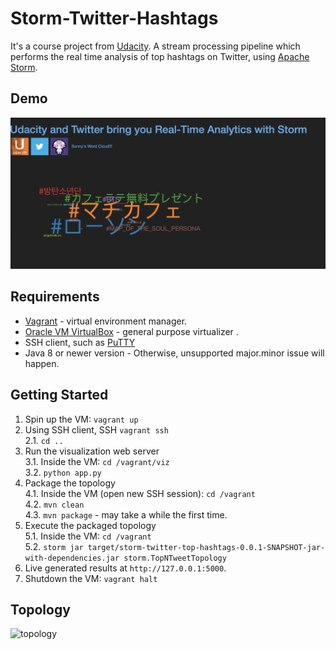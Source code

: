 # Storm-Twitter-Hashtags
It's a course project from [Udacity](https://www.udacity.com/course/real-time-analytics-with-apache-storm--ud381). A stream processing pipeline which performs the real time analysis of top hashtags on Twitter, using [Apache Storm](http://storm.apache.org/).

## Demo
![](https://github.com/SunNEET/Storm-Twitter-Hashtags/blob/master/demo.png)

## Requirements
  * [Vagrant](https://www.vagrantup.com/) - virtual environment manager.
  * [Oracle VM VirtualBox](https://www.virtualbox.org/) - general purpose virtualizer .
  * SSH client, such as [PuTTY](http://www.putty.org/)
  * Java 8 or newer version - Otherwise, unsupported major.minor issue will happen.

## Getting Started
  1. Spin up the VM: `vagrant up`
  2. Using SSH client, SSH `vagrant ssh` <br/>
  2.1. `cd ..`
  3. Run the visualization web server <br/>
  3.1. Inside the VM: `cd /vagrant/viz`<br/>
  3.2. `python app.py`
  4. Package the topology <br/>
  4.1. Inside the VM (open new SSH session): `cd /vagrant` <br/>
  4.2. `mvn clean`<br/>
  4.3. `mvn package` - may take a while the first time.<br/>
  5. Execute the packaged topology <br/>
  5.1. Inside the VM: `cd /vagrant` <br/>
  5.2. `storm jar target/storm-twitter-top-hashtags-0.0.1-SNAPSHOT-jar-with-dependencies.jar storm.TopNTweetTopology`
  6. Live generated results at `http://127.0.0.1:5000`.
  7. Shutdown the VM: `vagrant halt`

## Topology 
![topology](https://cloud.githubusercontent.com/assets/16224847/25064079/1ea5124a-21f3-11e7-9708-22b2e3413ecf.png)
